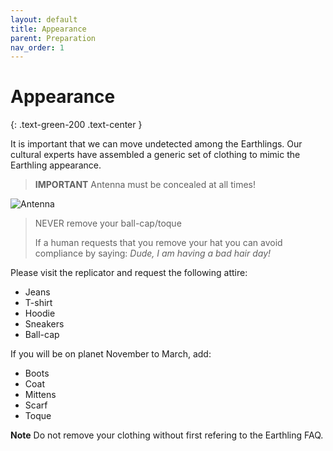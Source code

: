 ```yaml
---
layout: default
title: Appearance
parent: Preparation
nav_order: 1
---
```


# Appearance
{: .text-green-200 .text-center }

It is important that we can move undetected among the Earthlings. Our cultural experts have assembled a generic set of clothing to mimic the Earthling appearance.

> **IMPORTANT**
> Antenna must be concealed at all times!

![Antenna](https://github.com/ScottGreenhorn/Hit-the-Mark-doc/tree/main/docs/images/antenna.png)

> NEVER remove your ball-cap/toque
> 
> If a human requests that you remove your hat you can avoid compliance by saying: *Dude, I am having a bad hair day!*

Please visit the replicator and request the following attire:

- Jeans
- T-shirt
- Hoodie
- Sneakers
- Ball-cap

If you will be on planet November to March, add:

- Boots
- Coat
- Mittens
- Scarf
- Toque

**Note** Do not remove your clothing without first refering to the Earthling FAQ.
